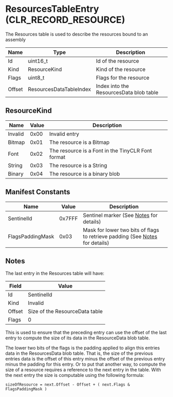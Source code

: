 # ResourcesTableEntry (CLR_RECORD_RESOURCE)

The Resources table is used to describe the resources bound to an assembly

| Name          | Type                 | Description  |
|---------------|----------------------|------------  |
| Id            | uint16_t             | Id of the resource|
| Kind          | ResourceKind         | Kind of the resource|
| Flags         | uint8_t              | Flags for the resource|
| Offset        | ResourcesDataTableIndex | Index into the ResourcesData blob table|

## ResourceKind

| Name    | Value | Description|
|---------|------|-----|
| Invalid | 0x00 | Invalid entry|
| Bitmap  | 0x01 | The resource is a Bitmap|
| Font    | 0x02 | The resource is a Font in the TinyCLR Font format|
| String  | 0x03 | The resource is a String|
| Binary  | 0x04 | The resource is a binary blob|

## Manifest Constants

| Name | Value | Description|
|------|-------|------------|
| SentinelId       | 0x7FFF | Sentinel marker (See [Notes](#notes) for details)|
| FlagsPaddingMask | 0x03   | Mask for lower two bits of flags to retrieve padding (See [Notes](#notes) for details)|

## Notes

The last entry in the Resources table will have:

| Field  | Value|
|--------|-------|
| Id     | SentinelId|
| Kind   | Invalid|
| Offset | Size of the ResourceData table|
| Flags  | 0|

This is used to ensure that the preceding entry can use the offset of the last entry
to compute the size of its data in the ResourceData blob table.

The lower two bits of the flags is the padding applied to align this entries data in
the ResourcesData blob table. That is, the size of the previous entries data is the
offset of this entry minus the offset of the previous entry minus the padding for this
entry. Or to put that another way, to compute the size of a resource requires a reference
to the next entry in the table. With the next entry the size is computable using the
following formula:

`sizeOfResource = next.Offset - Offset + ( next.Flags & FlagsPaddingMask )`

